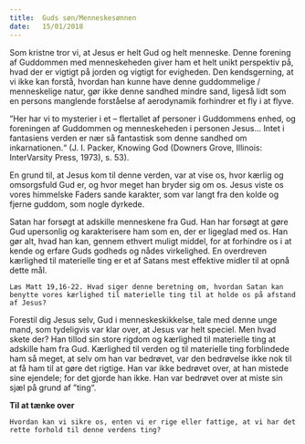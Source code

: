 ```yaml
---
title:  Guds søn/Menneskesønnen
date:   15/01/2018
---
```


Som kristne tror vi, at Jesus er helt Gud og helt menneske. Denne forening af Guddommen med menneskeheden giver ham et helt unikt perspektiv på, hvad der er vigtigt på jorden og vigtigt for evigheden. Den kendsgerning, at vi ikke kan forstå, hvordan han kunne have denne guddommelige / menneskelige natur, gør ikke denne sandhed mindre sand, ligeså lidt som en persons manglende forståelse af aerodynamik forhindrer et fly i at flyve.

”Her har vi to mysterier i et – flertallet af personer i Guddommens enhed, og foreningen af Guddommen og menneskeheden i personen Jesus… Intet i fantasiens verden er nær så fantastisk som denne sandhed om inkarnationen.“ (J. I. Packer, Knowing God (Downers Grove, Illinois: InterVarsity Press, 1973), s. 53).

En grund til, at Jesus kom til denne verden, var at vise os, hvor kærlig og omsorgsfuld Gud er, og hvor meget han bryder sig om os. Jesus viste os vores himmelske Faders sande karakter, som var langt fra  den kolde og fjerne guddom, som nogle dyrkede.

Satan har forsøgt at adskille menneskene fra Gud. Han har forsøgt at gøre Gud upersonlig og karakterisere ham som en, der er ligeglad med os. Han gør alt, hvad han kan, gennem ethvert muligt middel, for at forhindre os i at kende og erfare Guds godheds og nådes virkelighed. En overdreven kærlighed til materielle ting er et af Satans mest effektive midler til at opnå dette mål.

`Læs Matt 19,16-22. Hvad siger denne beretning om, hvordan Satan kan benytte vores kærlighed til materielle ting til at holde os på afstand af Jesus?`

Forestil dig Jesus selv, Gud i menneskeskikkelse, tale med denne unge mand, som tydeligvis var klar over, at Jesus var helt speciel. Men hvad skete der? Han tillod sin store rigdom og kærlighed til materielle ting at adskille ham fra Gud. Kærlighed til verden og til materielle ting forblindede ham så meget, at selv om han var bedrøvet, var den bedrøvelse ikke nok til at få ham til at gøre det rigtige. Han var ikke bedrøvet over, at han mistede sine ejendele; for det gjorde han ikke. Han var bedrøvet over at miste sin sjæl på grund af ”ting“.

**Til at tænke over**

`Hvordan kan vi sikre os, enten vi er rige eller fattige, at vi har det rette forhold til denne verdens ting?`